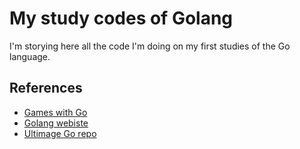 # My study codes of Golang
I'm storying here all the code I'm doing on my first studies of the Go language. 

## References
- [Games with Go](https://gameswithgo.org/)
- [Golang webiste](https://golang.org/)
- [Ultimage Go repo](https://github.com/hoanhan101/ultimate-go)
